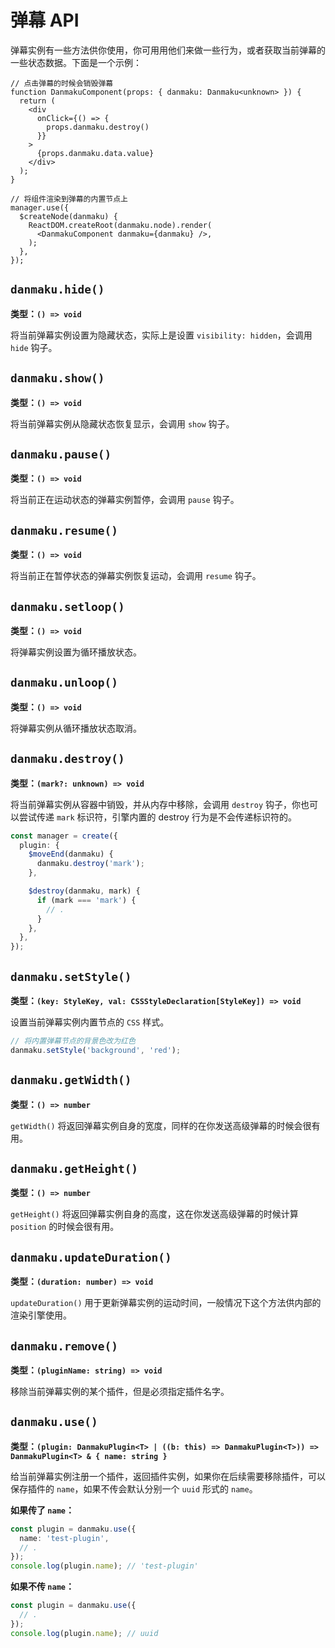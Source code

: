 # 弹幕 API

弹幕实例有一些方法供你使用，你可用用他们来做一些行为，或者获取当前弹幕的一些状态数据。下面是一个示例：

```tsx {6,9,17-19}
// 点击弹幕的时候会销毁弹幕
function DanmakuComponent(props: { danmaku: Danmaku<unknown> }) {
  return (
    <div
      onClick={() => {
        props.danmaku.destroy()
      }}
    >
      {props.danmaku.data.value}
    </div>
  );
}

// 将组件渲染到弹幕的内置节点上
manager.use({
  $createNode(danmaku) {
    ReactDOM.createRoot(danmaku.node).render(
      <DanmakuComponent danmaku={danmaku} />,
    );
  },
});
```


## `danmaku.hide()`

**类型：`() => void`**

将当前弹幕实例设置为隐藏状态，实际上是设置 `visibility: hidden`，会调用 `hide` 钩子。


## `danmaku.show()`

**类型：`() => void`**

将当前弹幕实例从隐藏状态恢复显示，会调用 `show` 钩子。


## `danmaku.pause()`

**类型：`() => void`**

将当前正在运动状态的弹幕实例暂停，会调用 `pause` 钩子。


## `danmaku.resume()`

**类型：`() => void`**

将当前正在暂停状态的弹幕实例恢复运动，会调用 `resume` 钩子。


## `danmaku.setloop()`

**类型：`() => void`**

将弹幕实例设置为循环播放状态。


## `danmaku.unloop()`

**类型：`() => void`**

将弹幕实例从循环播放状态取消。


## `danmaku.destroy()`

**类型：`(mark?: unknown) => void`**

将当前弹幕实例从容器中销毁，并从内存中移除，会调用 `destroy` 钩子，你也可以尝试传递 `mark` 标识符，引擎内置的 destroy 行为是不会传递标识符的。

```ts {4,8}
const manager = create({
  plugin: {
    $moveEnd(danmaku) {
      danmaku.destroy('mark');
    },

    $destroy(danmaku, mark) {
      if (mark === 'mark') {
        // .
      }
    },
  },
});
```


## `danmaku.setStyle()`

**类型：`(key: StyleKey, val: CSSStyleDeclaration[StyleKey]) => void`**

设置当前弹幕实例内置节点的 `CSS` 样式。

```ts
// 将内置弹幕节点的背景色改为红色
danmaku.setStyle('background', 'red');
```


## `danmaku.getWidth()`

**类型：`() => number`**

`getWidth()` 将返回弹幕实例自身的宽度，同样的在你发送高级弹幕的时候会很有用。


## `danmaku.getHeight()`

**类型：`() => number`**

`getHeight()` 将返回弹幕实例自身的高度，这在你发送高级弹幕的时候计算 `position` 的时候会很有用。


## `danmaku.updateDuration()`

**类型：`(duration: number) => void`**

`updateDuration()` 用于更新弹幕实例的运动时间，一般情况下这个方法供内部的渲染引擎使用。


## `danmaku.remove()`

**类型：`(pluginName: string) => void`**

移除当前弹幕实例的某个插件，但是必须指定插件名字。


## `danmaku.use()`

**类型：`(plugin: DanmakuPlugin<T> | ((b: this) => DanmakuPlugin<T>)) => DanmakuPlugin<T> & { name: string }`**

给当前弹幕实例注册一个插件，返回插件实例，如果你在后续需要移除插件，可以保存插件的 `name`，如果不传会默认分别一个 `uuid` 形式的 `name`。

**如果传了 `name`：**

```ts
const plugin = danmaku.use({
  name: 'test-plugin',
  // .
});
console.log(plugin.name); // 'test-plugin'
```

**如果不传 `name`：**

```ts
const plugin = danmaku.use({
  // .
});
console.log(plugin.name); // uuid
```
